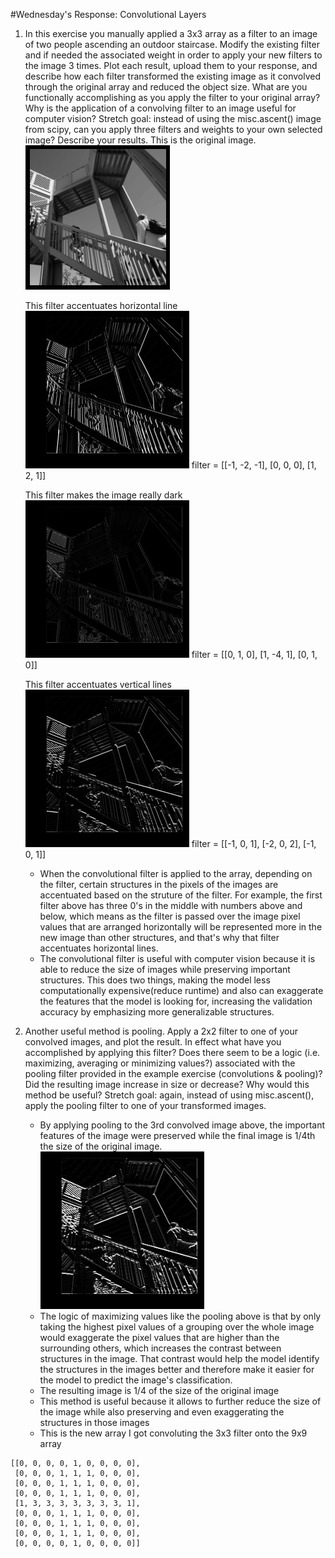 #Wednesday's Response: Convolutional Layers
1. In this exercise you manually applied a 3x3 array as a filter to an image of two people ascending an outdoor staircase. Modify the existing filter and if needed the associated weight in order to apply your new filters to the image 3 times. Plot each result, upload them to your response, and describe how each filter transformed the existing image as it convolved through the original array and reduced the object size. What are you functionally accomplishing as you apply the filter to your original array? Why is the application of a convolving filter to an image useful for computer vision? Stretch goal: instead of using the misc.ascent() image from scipy, can you apply three filters and weights to your own selected image? Describe your results.
    This is the original image.
    ![img.png](images/img_tues2_2.png)
      
    This filter accentuates horizontal line
    ![img_1.png](images/img_1_tues2_2.png)
    filter = [[-1, -2, -1], [0, 0, 0], [1, 2, 1]]
      
    This filter makes the image really dark
    ![img_2.png](images/img_2_tues2_2.png)
    filter = [[0, 1, 0], [1, -4, 1], [0, 1, 0]]
      
    This filter accentuates vertical lines
    ![img_3.png](images/img_3_tues2_2.png)
    filter = [[-1, 0, 1], [-2, 0, 2], [-1, 0, 1]]
      
    - When the convolutional filter is applied to the array, depending on the filter, certain structures in the pixels of the images are accentuated based on the struture of the filter. For example, the first filter above has three 0's in the middle with numbers above and below, which means as the filter is passed over the image pixel values that are arranged horizontally will be represented more in the new image than other structures, and that's why that filter accentuates horizontal lines.
    - The convolutional filter is useful with computer vision because it is able to reduce the size of images while preserving important structures. This does two things, making the model less computationally expensive(reduce runtime) and also can exaggerate the features that the model is looking for, increasing the validation accuracy by emphasizing more generalizable structures.

2. Another useful method is pooling. Apply a 2x2 filter to one of your convolved images, and plot the result. In effect what have you accomplished by applying this filter? Does there seem to be a logic (i.e. maximizing, averaging or minimizing values?) associated with the pooling filter provided in the example exercise (convolutions & pooling)? Did the resulting image increase in size or decrease? Why would this method be useful? Stretch goal: again, instead of using misc.ascent(), apply the pooling filter to one of your transformed images.    
    - By applying pooling to the 3rd convolved image above, the important features of the image were preserved while the final image is 1/4th the size of the original image.
    ![img.png](images/img_tues2_2_2.png)
    - The logic of maximizing values like the pooling above is that by only taking the highest pixel values of a grouping over the whole image would exaggerate the pixel values that are higher than the surrounding others, which increases the contrast between structures in the image. That contrast would help the model identify the structures in the images better and therefore make it easier for the model to predict the image's classification.
    - The resulting image is 1/4 of the size of the original image
    - This method is useful because it allows to further reduce the size of the image while also preserving and even exaggerating the structures in those images
    - This is the new array I got convoluting the 3x3 filter onto the 9x9 array
```    
[[0, 0, 0, 0, 1, 0, 0, 0, 0],
 [0, 0, 0, 1, 1, 1, 0, 0, 0],
 [0, 0, 0, 1, 1, 1, 0, 0, 0],
 [0, 0, 0, 1, 1, 1, 0, 0, 0],
 [1, 3, 3, 3, 3, 3, 3, 3, 1],
 [0, 0, 0, 1, 1, 1, 0, 0, 0],
 [0, 0, 0, 1, 1, 1, 0, 0, 0],
 [0, 0, 0, 1, 1, 1, 0, 0, 0],
 [0, 0, 0, 0, 1, 0, 0, 0, 0]]
```
